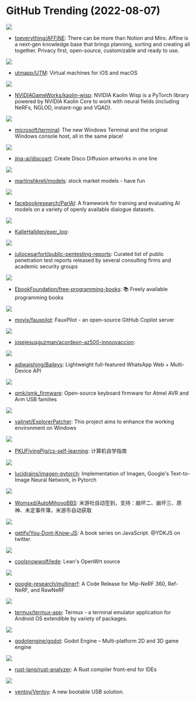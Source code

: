 # GitHub Trending (2022-08-07)

![](https://img.shields.io/badge/TypeScript-New%20530-green?style=flat-square&logo=appveyor)
- [toeverything/AFFiNE](https://github.com/toeverything/AFFiNE): There can be more than Notion and Miro. Affine is a next-gen knowledge base that brings planning, sorting and creating all together. Privacy first, open-source, customizable and ready to use.

![](https://img.shields.io/badge/Swift-New%2072-green?style=flat-square&logo=appveyor)
- [utmapp/UTM](https://github.com/utmapp/UTM): Virtual machines for iOS and macOS

![](https://img.shields.io/badge/Python-New%2049-green?style=flat-square&logo=appveyor)
- [NVIDIAGameWorks/kaolin-wisp](https://github.com/NVIDIAGameWorks/kaolin-wisp): NVIDIA Kaolin Wisp is a PyTorch library powered by NVIDIA Kaolin Core to work with neural fields (including NeRFs, NGLOD, instant-ngp and VQAD).

![](https://img.shields.io/badge/C%2B%2B-New%2049-green?style=flat-square&logo=appveyor)
- [microsoft/terminal](https://github.com/microsoft/terminal): The new Windows Terminal and the original Windows console host, all in the same place!

![](https://img.shields.io/badge/Python-New%20185-green?style=flat-square&logo=appveyor)
- [jina-ai/discoart](https://github.com/jina-ai/discoart): Create Disco Diffusion artworks in one line

![](https://img.shields.io/badge/none-New%2012-green?style=flat-square&logo=appveyor)
- [martinshkreli/models](https://github.com/martinshkreli/models): stock market models - have fun

![](https://img.shields.io/badge/Python-New%2061-green?style=flat-square&logo=appveyor)
- [facebookresearch/ParlAI](https://github.com/facebookresearch/ParlAI): A framework for training and evaluating AI models on a variety of openly available dialogue datasets.

![](https://img.shields.io/badge/Dart-New%2012-green?style=flat-square&logo=appveyor)
- [KalleHallden/exer_log](https://github.com/KalleHallden/exer_log): 

![](https://img.shields.io/badge/CSS-New%20102-green?style=flat-square&logo=appveyor)
- [juliocesarfort/public-pentesting-reports](https://github.com/juliocesarfort/public-pentesting-reports): Curated list of public penetration test reports released by several consulting firms and academic security groups

![](https://img.shields.io/badge/none-New%2072-green?style=flat-square&logo=appveyor)
- [EbookFoundation/free-programming-books](https://github.com/EbookFoundation/free-programming-books): 📚 Freely available programming books

![](https://img.shields.io/badge/Python-New%20503-green?style=flat-square&logo=appveyor)
- [moyix/fauxpilot](https://github.com/moyix/fauxpilot): FauxPilot - an open-source GitHub Copilot server

![](https://img.shields.io/badge/none-New%203-green?style=flat-square&logo=appveyor)
- [josejesusguzman/acordeon-az500-innoovaccion](https://github.com/josejesusguzman/acordeon-az500-innoovaccion): 

![](https://img.shields.io/badge/JavaScript-New%2012-green?style=flat-square&logo=appveyor)
- [adiwajshing/Baileys](https://github.com/adiwajshing/Baileys): Lightweight full-featured WhatsApp Web + Multi-Device API

![](https://img.shields.io/badge/C-New%209-green?style=flat-square&logo=appveyor)
- [qmk/qmk_firmware](https://github.com/qmk/qmk_firmware): Open-source keyboard firmware for Atmel AVR and Arm USB families

![](https://img.shields.io/badge/C-New%2069-green?style=flat-square&logo=appveyor)
- [valinet/ExplorerPatcher](https://github.com/valinet/ExplorerPatcher): This project aims to enhance the working environment on Windows

![](https://img.shields.io/badge/HTML-New%2073-green?style=flat-square&logo=appveyor)
- [PKUFlyingPig/cs-self-learning](https://github.com/PKUFlyingPig/cs-self-learning): 计算机自学指南

![](https://img.shields.io/badge/Python-New%2044-green?style=flat-square&logo=appveyor)
- [lucidrains/imagen-pytorch](https://github.com/lucidrains/imagen-pytorch): Implementation of Imagen, Google's Text-to-Image Neural Network, in Pytorch

![](https://img.shields.io/badge/Python-New%2019-green?style=flat-square&logo=appveyor)
- [Womsxd/AutoMihoyoBBS](https://github.com/Womsxd/AutoMihoyoBBS): 米游社自动签到，支持：崩坏二、崩坏三、原神、未定事件簿，米游币自动获取

![](https://img.shields.io/badge/none-New%2075-green?style=flat-square&logo=appveyor)
- [getify/You-Dont-Know-JS](https://github.com/getify/You-Dont-Know-JS): A book series on JavaScript. @YDKJS on twitter.

![](https://img.shields.io/badge/C-New%2020-green?style=flat-square&logo=appveyor)
- [coolsnowwolf/lede](https://github.com/coolsnowwolf/lede): Lean's OpenWrt source

![](https://img.shields.io/badge/Python-New%2071-green?style=flat-square&logo=appveyor)
- [google-research/multinerf](https://github.com/google-research/multinerf): A Code Release for Mip-NeRF 360, Ref-NeRF, and RawNeRF

![](https://img.shields.io/badge/Java-New%2038-green?style=flat-square&logo=appveyor)
- [termux/termux-app](https://github.com/termux/termux-app): Termux - a terminal emulator application for Android OS extendible by variety of packages.

![](https://img.shields.io/badge/C%2B%2B-New%2034-green?style=flat-square&logo=appveyor)
- [godotengine/godot](https://github.com/godotengine/godot): Godot Engine – Multi-platform 2D and 3D game engine

![](https://img.shields.io/badge/Rust-New%2016-green?style=flat-square&logo=appveyor)
- [rust-lang/rust-analyzer](https://github.com/rust-lang/rust-analyzer): A Rust compiler front-end for IDEs

![](https://img.shields.io/badge/C-New%2061-green?style=flat-square&logo=appveyor)
- [ventoy/Ventoy](https://github.com/ventoy/Ventoy): A new bootable USB solution.


